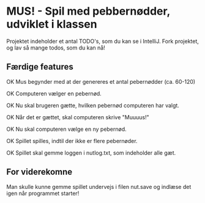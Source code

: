 # MUS! - Spil med pebbernødder, udviklet i klassen

Projektet indeholder et antal TODO's, som du kan se i IntelliJ. Fork projektet, og lav så mange todos, som du kan nå!

## Færdige features
OK Mus begynder med at der genereres et antal pebernødder (ca. 60-120)

OK Computeren vælger en pebernød.

OK Nu skal brugeren gætte, hvilken pebernød computeren har valgt. 

OK Når det er gættet, skal computeren skrive "Muuuus!"

OK Nu skal computeren vælge en ny pebernød.

OK Spillet spilles, indtil der ikke er flere pebernøder.

OK Spillet skal gemme loggen i nutlog.txt, som indeholder alle gæt. 

## For viderekomne

Man skulle kunne gemme spillet undervejs i filen nut.save og indlæse det igen når programmet starter! 

